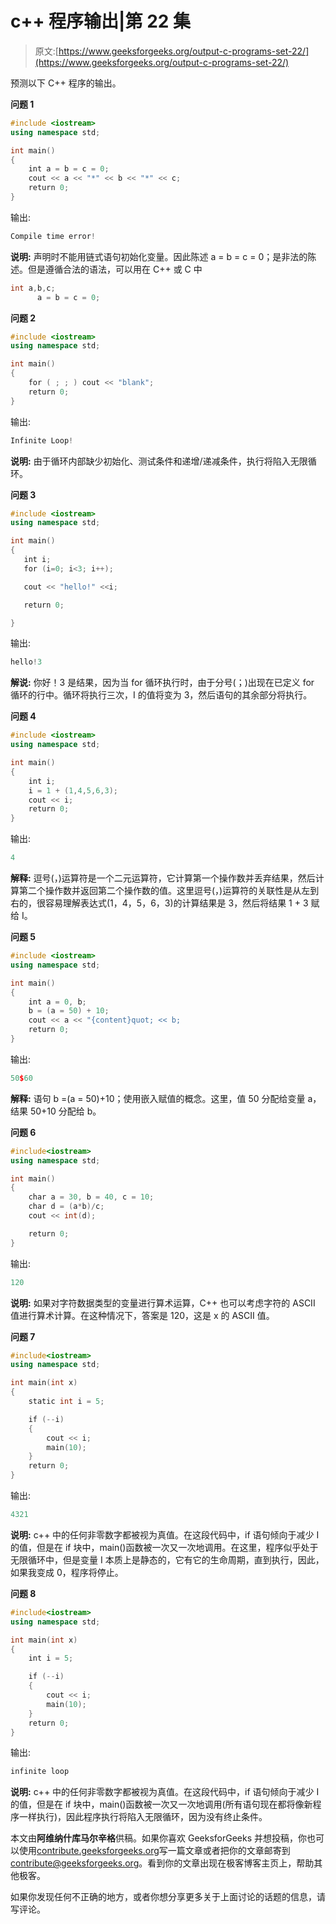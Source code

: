 # c++ 程序输出|第 22 集

> 原文:[https://www.geeksforgeeks.org/output-c-programs-set-22/](https://www.geeksforgeeks.org/output-c-programs-set-22/)

预测以下 C++ 程序的输出。

**问题 1**

```cpp
#include <iostream>
using namespace std;

int main()
{
    int a = b = c = 0;
    cout << a << "*" << b << "*" << c;
    return 0;
}
```

输出:

```cpp
Compile time error!

```

**说明:**
声明时不能用链式语句初始化变量。因此陈述 a = b = c = 0；是非法的陈述。但是遵循合法的语法，可以用在 C++ 或 C 中

```cpp
int a,b,c;
      a = b = c = 0;

```

**问题 2**

```cpp
#include <iostream>
using namespace std;

int main()
{
    for ( ; ; ) cout << "blank";
    return 0;
}
```

输出:

```cpp
Infinite Loop!

```

**说明:**
由于循环内部缺少初始化、测试条件和递增/递减条件，执行将陷入无限循环。

**问题 3**

```cpp
#include <iostream>
using namespace std;

int main()
{  
   int i;
   for (i=0; i<3; i++);

   cout << "hello!" <<i;

   return 0;

}
```

输出:

```cpp
hello!3

```

**解说:**
你好！3 是结果，因为当 for 循环执行时，由于分号(；)出现在已定义 for 循环的行中。循环将执行三次，I 的值将变为 3，然后语句的其余部分将执行。

**问题 4**

```cpp
#include <iostream>
using namespace std;

int main()
{
    int i;
    i = 1 + (1,4,5,6,3);
    cout << i;
    return 0;
}
```

输出:

```cpp
4

```

**解释:**
逗号(，)运算符是一个二元运算符，它计算第一个操作数并丢弃结果，然后计算第二个操作数并返回第二个操作数的值。这里逗号(，)运算符的关联性是从左到右的，很容易理解表达式(1，4，5，6，3)的计算结果是 3，然后将结果 1 + 3 赋给 I。

**问题 5**

```cpp
#include <iostream>
using namespace std;

int main()
{
    int a = 0, b;
    b = (a = 50) + 10;
    cout << a << "{content}quot; << b;
    return 0;
}
```

输出:

```cpp
50$60

```

**解释:**
语句 b =(a = 50)+10；使用嵌入赋值的概念。这里，值 50 分配给变量 a，结果 50+10 分配给 b。

**问题 6**

```cpp
#include<iostream>
using namespace std;

int main()
{
    char a = 30, b = 40, c = 10;
    char d = (a*b)/c;
    cout << int(d);

    return 0;
}
```

输出:

```cpp
120

```

**说明:**
如果对字符数据类型的变量进行算术运算，C++ 也可以考虑字符的 ASCII 值进行算术计算。在这种情况下，答案是 120，这是 x 的 ASCII 值。

**问题 7**

```cpp
#include<iostream>
using namespace std;

int main(int x)
{
    static int i = 5;

    if (--i)
    {
        cout << i;
        main(10);
    }
    return 0;
}
```

输出:

```cpp
4321

```

**说明:**
c++ 中的任何非零数字都被视为真值。在这段代码中，if 语句倾向于减少 I 的值，但是在 if 块中，main()函数被一次又一次地调用。在这里，程序似乎处于无限循环中，但是变量 I 本质上是静态的，它有它的生命周期，直到执行，因此，如果我变成 0，程序将停止。

**问题 8**

```cpp
#include<iostream>
using namespace std;

int main(int x)
{
    int i = 5;

    if (--i)
    {
        cout << i;
        main(10);
    }
    return 0;
}
```

输出:

```cpp
infinite loop

```

**说明:**
c++ 中的任何非零数字都被视为真值。在这段代码中，if 语句倾向于减少 I 的值，但是在 if 块中，main()函数被一次又一次地调用(所有语句现在都将像新程序一样执行)，因此程序执行将陷入无限循环，因为没有终止条件。

本文由**阿维纳什库马尔辛格**供稿。如果你喜欢 GeeksforGeeks 并想投稿，你也可以使用[contribute.geeksforgeeks.org](http://www.contribute.geeksforgeeks.org)写一篇文章或者把你的文章邮寄到 contribute@geeksforgeeks.org。看到你的文章出现在极客博客主页上，帮助其他极客。

如果你发现任何不正确的地方，或者你想分享更多关于上面讨论的话题的信息，请写评论。